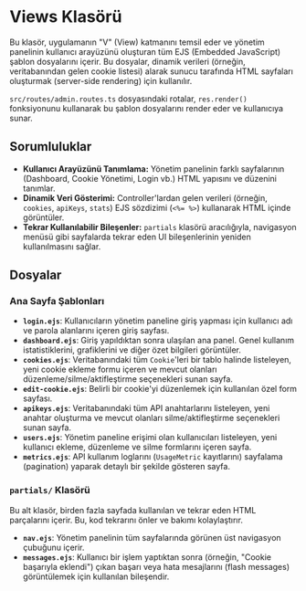 # Views Klasörü

Bu klasör, uygulamanın "V" (View) katmanını temsil eder ve yönetim panelinin kullanıcı arayüzünü oluşturan tüm EJS (Embedded JavaScript) şablon dosyalarını içerir. Bu dosyalar, dinamik verileri (örneğin, veritabanından gelen cookie listesi) alarak sunucu tarafında HTML sayfaları oluşturmak (server-side rendering) için kullanılır.

`src/routes/admin.routes.ts` dosyasındaki rotalar, `res.render()` fonksiyonunu kullanarak bu şablon dosyalarını render eder ve kullanıcıya sunar.

## Sorumluluklar

* **Kullanıcı Arayüzünü Tanımlama:** Yönetim panelinin farklı sayfalarının (Dashboard, Cookie Yönetimi, Login vb.) HTML yapısını ve düzenini tanımlar.
* **Dinamik Veri Gösterimi:** Controller'lardan gelen verileri (örneğin, `cookies`, `apiKeys`, `stats`) EJS sözdizimi (`<%= %>`) kullanarak HTML içinde görüntüler.
* **Tekrar Kullanılabilir Bileşenler:** `partials` klasörü aracılığıyla, navigasyon menüsü gibi sayfalarda tekrar eden UI bileşenlerinin yeniden kullanılmasını sağlar.

## Dosyalar

### Ana Sayfa Şablonları

* **`login.ejs`**: Kullanıcıların yönetim paneline giriş yapması için kullanıcı adı ve parola alanlarını içeren giriş sayfası.
* **`dashboard.ejs`**: Giriş yapıldıktan sonra ulaşılan ana panel. Genel kullanım istatistiklerini, grafiklerini ve diğer özet bilgileri görüntüler.
* **`cookies.ejs`**: Veritabanındaki tüm `Cookie`'leri bir tablo halinde listeleyen, yeni cookie ekleme formu içeren ve mevcut olanları düzenleme/silme/aktifleştirme seçenekleri sunan sayfa.
* **`edit-cookie.ejs`**: Belirli bir cookie'yi düzenlemek için kullanılan özel form sayfası.
* **`apikeys.ejs`**: Veritabanındaki tüm API anahtarlarını listeleyen, yeni anahtar oluşturma ve mevcut olanları silme/aktifleştirme seçenekleri sunan sayfa.
* **`users.ejs`**: Yönetim paneline erişimi olan kullanıcıları listeleyen, yeni kullanıcı ekleme, düzenleme ve silme formlarını içeren sayfa.
* **`metrics.ejs`**: API kullanım loglarını (`UsageMetric` kayıtlarını) sayfalama (pagination) yaparak detaylı bir şekilde gösteren sayfa.

### `partials/` Klasörü

Bu alt klasör, birden fazla sayfada kullanılan ve tekrar eden HTML parçalarını içerir. Bu, kod tekrarını önler ve bakımı kolaylaştırır.

* **`nav.ejs`**: Yönetim panelinin tüm sayfalarında görünen üst navigasyon çubuğunu içerir.
* **`messages.ejs`**: Kullanıcı bir işlem yaptıktan sonra (örneğin, "Cookie başarıyla eklendi") çıkan başarı veya hata mesajlarını (flash messages) görüntülemek için kullanılan bileşendir.
